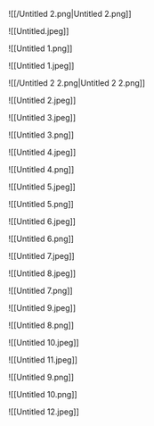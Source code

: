 ![[/Untitled 2.png|Untitled 2.png]]

![[Untitled.jpeg]]

![[Untitled 1.png]]

  

![[Untitled 1.jpeg]]

![[/Untitled 2 2.png|Untitled 2 2.png]]

![[Untitled 2.jpeg]]

![[Untitled 3.jpeg]]

![[Untitled 3.png]]

![[Untitled 4.jpeg]]

![[Untitled 4.png]]

![[Untitled 5.jpeg]]

![[Untitled 5.png]]

![[Untitled 6.jpeg]]

![[Untitled 6.png]]

![[Untitled 7.jpeg]]

![[Untitled 8.jpeg]]

![[Untitled 7.png]]

  

![[Untitled 9.jpeg]]

![[Untitled 8.png]]

![[Untitled 10.jpeg]]

![[Untitled 11.jpeg]]

![[Untitled 9.png]]

![[Untitled 10.png]]

![[Untitled 12.jpeg]]